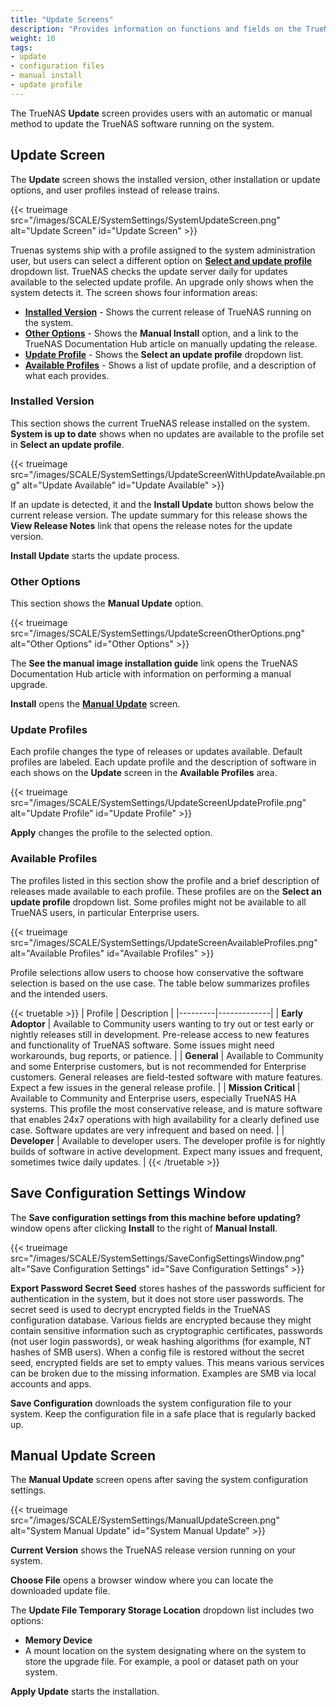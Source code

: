 ```yaml
---
title: "Update Screens"
description: "Provides information on functions and fields on the TrueNAS Update screens."
weight: 10
tags:
- update
- configuration files
- manual install
- update profile
---
```



The TrueNAS **Update** screen provides users with an automatic or manual method to update the TrueNAS software running on the system.

## Update Screen

The **Update** screen shows the installed version, other installation or update options, and user profiles instead of release trains.

{{< trueimage src="/images/SCALE/SystemSettings/SystemUpdateScreen.png" alt="Update Screen" id="Update Screen" >}}

Truenas systems ship with a profile assigned to the system administration user, but users can select a different option on [**Select and update profile**]() dropdown list.
TrueNAS checks the update server daily for updates available to the selected update profile.
An upgrade only shows when the system detects it. The screen shows four information areas:

- [**Installed Version**](#installed-version) - Shows the current release of TrueNAS running on the system.
- [**Other Options**](#other-options) - Shows the **Manual Install** option, and a link to the TrueNAS Documentation Hub article on manually updating the release.
- [**Update Profile**](#update-profiles) - Shows the **Select an update profile** dropdown list.
- [**Available Profiles**](#available-profiles) - Shows a list of update profile, and a description of what each provides.

### Installed Version

This section shows the current TrueNAS release installed on the system. **System is up to date** shows when no updates are available to the profile set in **Select an update profile**.

{{< trueimage src="/images/SCALE/SystemSettings/UpdateScreenWithUpdateAvailable.png" alt="Update Available" id="Update Available" >}}

If an update is detected, it and the **Install Update** button shows below the current release version.
The update summary for this release shows the **View Release Notes** link that opens the release notes for the update version.

**Install Update** starts the update process.

### Other Options

This section shows the **Manual Update** option.

{{< trueimage src="/images/SCALE/SystemSettings/UpdateScreenOtherOptions.png" alt="Other Options" id="Other Options" >}}

The **See the manual image installation guide** link opens the TrueNAS Documentation Hub article with information on performing a manual upgrade.

**Install** opens the [**Manual Update**](#manual-update-screen) screen.

### Update Profiles

Each profile changes the type of releases or updates available. Default profiles are labeled.
Each update profile and the description of software in each shows on the **Update** screen in the **Available Profiles** area.

{{< trueimage src="/images/SCALE/SystemSettings/UpdateScreenUpdateProfile.png" alt="Update Profile" id="Update Profile" >}}

**Apply** changes the profile to the selected option.

### Available Profiles

The profiles listed in this section show the profile and a brief description of releases made available to each profile. These profiles are on the **Select an update profile** dropdown list. Some profiles might not be available to all TrueNAS users, in particular Enterprise users.

{{< trueimage src="/images/SCALE/SystemSettings/UpdateScreenAvailableProfiles.png" alt="Available Profiles" id="Available Profiles" >}}

Profile selections allow users to choose how conservative the software selection is based on the use case. The table below summarizes profiles and the intended users.

{{< truetable >}}
| Profile | Description |
|---------|-------------|
| **Early Adoptor** | Available to Community users wanting to try out or test early or nightly releases still in development. Pre-release access to new features and functionality of TrueNAS software. Some issues might need workarounds, bug reports, or patience. |
| **General** | Available to Community and some Enterprise customers, but is not recommended for Enterprise customers. General releases are field-tested software with mature features. Expect a few issues in the general release profile. |
| **Mission Critical** | Available to Community and Enterprise users, especially TrueNAS HA systems. This profile the most conservative release, and is mature software that enables 24x7 operations with high availability for a clearly defined use case. Software updates are very infrequent and based on need. |
| **Developer** | Available to developer users. The developer profile is for nightly builds of software in active development. Expect many issues and frequent, sometimes twice daily updates. |
{{< /truetable >}}

## Save Configuration Settings Window

The **Save configuration settings from this machine before updating?** window opens after clicking **Install** to the right of **Manual Install**.

{{< trueimage src="/images/SCALE/SystemSettings/SaveConfigSettingsWindow.png" alt="Save Configuration Settings" id="Save Configuration Settings" >}}

**Export Password Secret Seed** stores hashes of the passwords sufficient for authentication in the system, but it does not store user passwords.
The secret seed is used to decrypt encrypted fields in the TrueNAS configuration database.
Various fields are encrypted because they might contain sensitive information such as cryptographic certificates, passwords (not user login passwords), or weak hashing algorithms (for example, NT hashes of SMB users).
When a config file is restored without the secret seed, encrypted fields are set to empty values.
This means various services can be broken due to the missing information. Examples are SMB via local accounts and apps.

**Save Configuration** downloads the system configuration file to your system. Keep the configuration file in a safe place that is regularly backed up.

## Manual Update Screen

The **Manual Update** screen opens after saving the system configuration settings.

{{< trueimage src="/images/SCALE/SystemSettings/ManualUpdateScreen.png" alt="System Manual Update" id="System Manual Update" >}}

**Current Version** shows the TrueNAS release version running on your system.

**Choose File** opens a browser window where you can locate the downloaded update file.

The **Update File Temporary Storage Location** dropdown list includes two options:
* **Memory Device** 
* A mount location on the system designating where on the system to store the upgrade file. For example, a pool or dataset path on your system.

**Apply Update** starts the installation.
